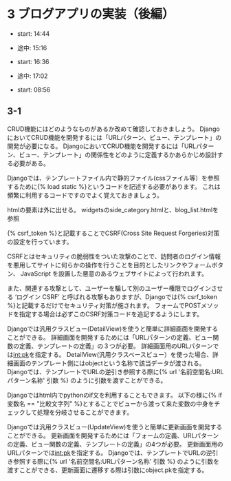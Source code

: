 # 3 ブログアプリの実装（後編）

- start: 14:44
- 途中: 15:16

- start: 16:36
- 途中: 17:02

- start: 08:56

## 3-1

CRUD機能にはどのようなものがあるか改めて確認しておきましょう。
DjangoにおいてCRUD機能を開発するには「URLパターン、ビュー、テンプレート」の開発が必要になる。
DjangoにおいてCRUD機能を開発するには「URLパターン、ビュー、テンプレート」の関係性をどのように定義するかあらかじめ設計する必要がある。

Djangoでは、テンプレートファイル内で静的ファイル(cssファイル等）を参照するために{% load static %}というコードを記述する必要があります。
これは頻繁に利用するコードですのでよく覚えておきましょう。

htmlの要素は外に出せる。
widgetsのside_category.htmlと、blog_list.htmlを参照

{% csrf_token %}と記載することでCSRF(Cross Site Request Forgeries)対策の設定を行っています。

CSRFとはセキュリティの脆弱性をついた攻撃のことで、訪問者のログイン情報を悪用してサイトに何らかの操作を行うことを目的としたリンクやフォームボタン、 JavaScript を設置した悪意のあるウェブサイトによって行われます。

また、関連する攻撃として、ユーザーを騙して別のユーザー権限でログインさせる ‘ログイン CSRF’ と呼ばれる攻撃もありますが、Djangoでは{% csrf_token %}と記載するだけでセキュリティ対策が施されます。
フォームでPOSTメソッドを指定する場合は必ずこのCSRF対策コードを追記するようにします。

Djangoでは汎用クラスビュー(DetailView)を使うと簡単に詳細画面を開発することができる。
詳細画面を開発するためには「URLパターンの定義、ビュー関数の定義、テンプレートの定義」の３つが必要。
詳細画面用のURLパターンでは<int:pk>を指定する。
DetailView(汎用クラスベースビュー）を使った場合、詳細画面のテンプレート側にはobjectという名称で該当データが渡される。
Djangoでは、テンプレートでURLの逆引き参照する際に{% url '名前空間名:URLパターン名称' 引数 %} のように引数を渡すことができる。

Djangoではhtml内でpythonのif文を利用することもできます。
以下の様に{% if 変数名 == "比較文字列" %}とすることでビューから渡って来た変数の中身をチェックして処理を分岐させることができます。

Djangoでは汎用クラスビュー(UpdateView)を使うと簡単に更新画面を開発することができる。
更新画面を開発するためには「フォームの定義、URLパターンの定義、ビュー関数の定義、テンプレートの定義」の4つが必要。
更新画面用のURLパターンでは<int:pk>を指定する。
Djangoでは、テンプレートでURLの逆引き参照する際に{% url '名前空間名:URLパターン名称' 引数 %} のように引数を渡すことができる、更新画面に遷移する際は引数にobject.pkを指定する。
